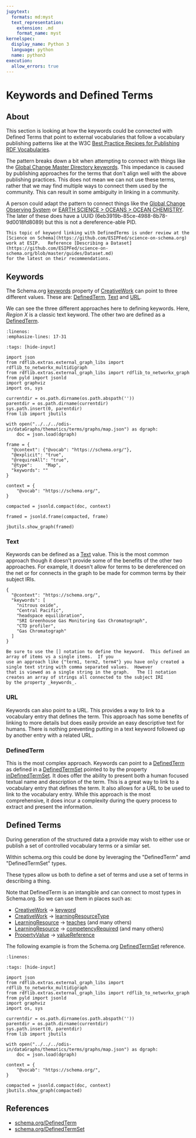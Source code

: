 ```yaml
---
jupytext:
  formats: md:myst
  text_representation:
    extension: .md
    format_name: myst
kernelspec:
  display_name: Python 3
  language: python
  name: python3
execution:
  allow_errors: true
---
```


# Keywords and Defined Terms

## About
This section is looking at how the keywords could be connected 
with Defined Terms that point to external vocabularies that follow
a vocabulary publishing patterns like at the W3C
[Best Practice Recipes for Publishing RDF Vocabularies](https://www.w3.org/TR/swbp-vocab-pub/).

The pattern breaks down a bit when attempting to connect with things like 
the [Global Change Master Directory keywords](https://earthdata.nasa.gov/earth-observation-data/find-data/idn/gcmd-keywords).
This impedance is caused by publishing approaches for the terms that don't align well with 
the above publishing practices.  This does not mean we can not use these terms, rather that
we may find multiple ways to connect them used by the community.  This can result in some
ambiguity in linking in a community.  



A person could adapt the pattern to connect things like the [Global Change Observing System](https://public.wmo.int/en/programmes/global-climate-observing-system/essential-climate-variables)
or 
[EARTH SCIENCE > OCEANS > OCEAN CHEMISTRY](https://gcmd.earthdata.nasa.gov/KeywordViewer/scheme/all/6eb3919b-85ce-4988-8b78-9d0018fd8089?gtm_keyword=OCEAN%20CHEMISTRY&gtm_scheme=Earth%20Science).  The later of these does have a UUID (6eb3919b-85ce-4988-8b78-9d0018fd8089) but this is not a dereference-able PID.


```{note}
This topic of keyword linking with DefinedTerms is under review at the [Science on Schema](https://github.com/ESIPFed/science-on-schema.org)
work at ESIP.   Reference [Describing a Dataset](https://github.com/ESIPFed/science-on-schema.org/blob/master/guides/Dataset.md)
for the latest on their recommendations. 
```

## Keywords

The Schema.org [keywords](https://schema.org/keywords) property of [CreativeWork](https://schema.org/CreativeWork) can point to three different values.
These are: [DefinedTerm](https://schema.org/DefinedTerm), [Text](https://schema.org/Text) and [URL](https://schema.org/URL).  

We can see the three different approaches here to defining keywords.  Here, _Region X_ is a classic 
text keyword.  The other two are defined as a [DefinedTerm](https://schema.org/DefinedTerm).



```{literalinclude} ../../../odis-in/dataGraphs/thematics/terms/graphs/map.json
:linenos:
:emphasize-lines: 17-31
```

```{code-cell}
:tags: [hide-input]

import json
from rdflib.extras.external_graph_libs import rdflib_to_networkx_multidigraph
from rdflib.extras.external_graph_libs import rdflib_to_networkx_graph
from pyld import jsonld
import graphviz
import os, sys

currentdir = os.path.dirname(os.path.abspath(''))
parentdir = os.path.dirname(currentdir)
sys.path.insert(0, parentdir)
from lib import jbutils

with open("../../../odis-in/dataGraphs/thematics/terms/graphs/map.json") as dgraph:
    doc = json.load(dgraph)

frame = {
  "@context": {"@vocab": "https://schema.org/"},
  "@explicit": "true",
  "@requireAll": "true",
  "@type":     "Map",
  "keywords": ""
}

context = {
    "@vocab": "https://schema.org/",
}

compacted = jsonld.compact(doc, context)

framed = jsonld.frame(compacted, frame)

jbutils.show_graph(framed)

```

### Text

Keywords can be defined as a [Text](https://schema.org/Text) value.  This is the most common approach though 
it doesn't provide some of the benefits of the other two approaches.  For example, it doesn't allow for terms to 
be dereferenced on the net or for connects in the graph to be made for common terms by their subject IRIs. 

```
{
  "@context": "https://schema.org/",
  "keywords": [
    "nitrous oxide", 
    "Central Pacific", 
    "headspace equilibration", 
    "SRI Greenhouse Gas Monitoring Gas Chromatograph", 
    "CTD profiler", 
    "Gas Chromatograph"
  ]
}
```

```{note}
Be sure to use the [] notation to define the keyword.  This defined an array of items vs a single items.  If you
use an approach like {"term1, term2, term4"} you have only created a single text string with comma separated values.  However
that is viewed as a single string in the graph.   The [] notation creates an array of strings all connected to the subject IRI
by the property _keywords_.
```

### URL

Keywords can also point to a URL.  This provides a way to link to a vocabulary entry that defines the term.  This approach 
has some benefits of linking to more details but does easily provide an easy descriptive text for humans.  There is nothing 
preventing putting in a text keyword followed up by another entry with a related URL.

### DefinedTerm

This is the most complex approach.  Keywords can point to a [DefinedTerm](https://schema.org/DefinedTerm) as
defined in a [DefinedTermSet](https://schema.org/DefinedTermSet) pointed to by
the property [inDefinedTermSet](https://schema.org/inDefinedTermSet).  It does offer the ability to present both a human
focused textual name and description of the term.  This is a great way to link to a vocabulary entry that defines the term.
It also allows for a URL to be used to link to the vocabulary entry.   While this approach is the most comprehensive, it does
incur a complexity during the query process to extract and present the information.  

## Defined Terms

During generation of the structured data a provide may wish to
either use or publish a set of controlled vocabulary terms or
a similar set.  

Within schema.org this could be done by leveraging the "DefinedTerm"
amd "DefinedTermSet" types.  

These types allow us both to define a set of terms and
use a set of terms in describing a thing.

Note that DefinedTerm is an intangible and can connect to most
types in Schema.org.  So we can use them in places such as:

* [CreativeWork](https://schema.org/CreativeWork) -> [keyword](https://schema.org/keywords)
* [CreativeWork](https://schema.org/CreativeWork) -> [learningResourceType](https://schema.org/learningResourceType)
* [LearningResource](https://schema.org/LearningResource) -> [teaches](https://schema.org/teaches)  (and many others)
* [LearningResource](https://schema.org/LearningResource) -> [competencyRequired](https://schema.org/competencyRequired)  (and many others)
* [PropertyValue](https://schema.org/PropertyValue) -> [valueReference](https://schema.org/valueReference)

The following example is from the Schema.org [DefinedTermSet](https://schema.org/DefinedTermSet)
reference.

```{literalinclude} ../../../odis-in/dataGraphs/thematics/terms/graphs/term.json
:linenos:
```


```{code-cell}
:tags: [hide-input]

import json
from rdflib.extras.external_graph_libs import rdflib_to_networkx_multidigraph
from rdflib.extras.external_graph_libs import rdflib_to_networkx_graph
from pyld import jsonld
import graphviz
import os, sys

currentdir = os.path.dirname(os.path.abspath(''))
parentdir = os.path.dirname(currentdir)
sys.path.insert(0, parentdir)
from lib import jbutils

with open("../../../odis-in/dataGraphs/thematics/terms/graphs/map.json") as dgraph:
    doc = json.load(dgraph)

context = {
    "@vocab": "https://schema.org/",
}

compacted = jsonld.compact(doc, context)
jbutils.show_graph(compacted)

```

## References

* [schema.org/DefinedTerm](https://schema.org/DefinedTerm)
* [schema.org/DefinedTermSet](https://schema.org/DefinedTermSet)